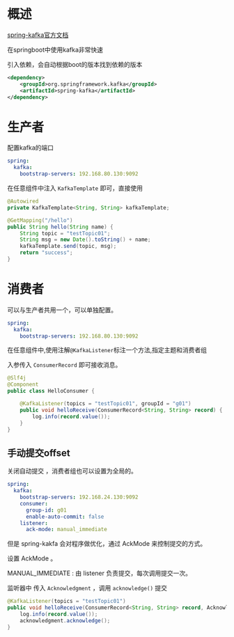 # 概述

[spring-kafka官方文档](https://docs.spring.io/spring-kafka/docs/current/reference/html/)

在springboot中使用kafka非常快速

引入依赖，会自动根据boot的版本找到依赖的版本

```xml
<dependency>
    <groupId>org.springframework.kafka</groupId>
    <artifactId>spring-kafka</artifactId>
</dependency>
```

# 生产者

配置kafka的端口

```yaml
spring:
  kafka:
    bootstrap-servers: 192.168.80.130:9092
```

在任意组件中注入 `KafkaTemplate` 即可，直接使用

```java
@Autowired
private KafkaTemplate<String, String> kafkaTemplate;

@GetMapping("/hello")
public String hello(String name) {
    String topic = "testTopic01";
    String msg = new Date().toString() + name;
    kafkaTemplate.send(topic, msg);
    return "success";
}
```

# 消费者

可以与生产者共用一个，可以单独配置。

```yaml
spring:
  kafka:
    bootstrap-servers: 192.168.80.130:9092
```

在任意组件中,使用注解`@KafkaListener`标注一个方法,指定主题和消费者组

入参传入 `ConsumerRecord` 即可接收消息。

```java
@Slf4j
@Component
public class HelloConsumer {

    @KafkaListener(topics = "testTopic01", groupId = "g01")
    public void helloReceive(ConsumerRecord<String, String> record) {
        log.info(record.value());
    }
}
```

## 手动提交offset

关闭自动提交 ，消费者组也可以设置为全局的。

```yaml
spring:
  kafka:
    bootstrap-servers: 192.168.24.130:9092
    consumer:
      group-id: g01
      enable-auto-commit: false
    listener:
      ack-mode: manual_immediate
```

但是 spring-kakfa 会对程序做优化，通过 AckMode 来控制提交的方式。

设置 AckMode 。

MANUAL_IMMEDIATE : 由 listener 负责提交，每次调用提交一次。

监听器中 传入 `Acknowledgment` ，调用 `acknowledge()` 提交

```java
@KafkaListener(topics = "testTopic01")
public void helloReceive(ConsumerRecord<String, String> record, Acknowledgment acknowledgment) {
    log.info(record.value());
    acknowledgment.acknowledge();
}
```

